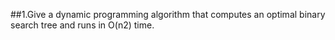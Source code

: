 ##1.Give a dynamic programming algorithm that computes an optimal binary search tree and runs in O(n2) time.